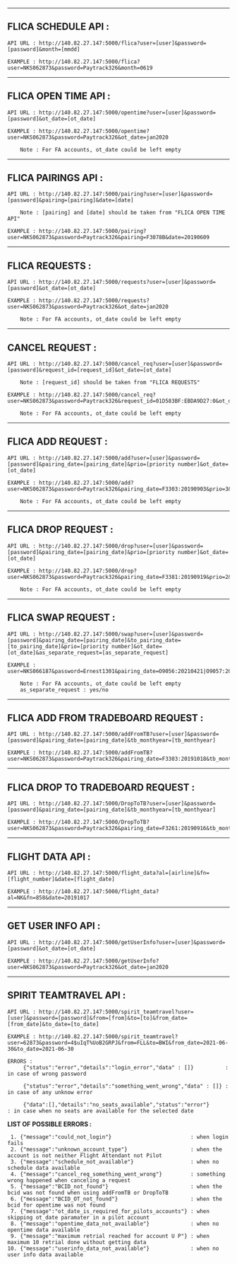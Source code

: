 --------------------
FLICA SCHEDULE API :
--------------------

	API URL : http://140.82.27.147:5000/flica?user=[user]&password=[password]&month=[mmdd]

	EXAMPLE : http://140.82.27.147:5000/flica?user=NKS062873&password=Paytrack326&month=0619
--------------------
FLICA OPEN TIME API :
--------------------

	API URL : http://140.82.27.147:5000/opentime?user=[user]&password=[password]&ot_date=[ot_date]

	EXAMPLE : http://140.82.27.147:5000/opentime?user=NKS062873&password=Paytrack326&ot_date=jan2020

		Note : For FA accounts, ot_date could be left empty
--------------------
FLICA PAIRINGS API :
--------------------

	API URL : http://140.82.27.147:5000/pairing?user=[user]&password=[password]&pairing=[pairing]&date=[date]

		Note : [pairing] and [date] should be taken from "FLICA OPEN TIME API"
	
	EXAMPLE : http://140.82.27.147:5000/pairing?user=NKS062873&password=Paytrack326&pairing=F3078B&date=20190609

--------------------
FLICA REQUESTS     :
--------------------

	API URL : http://140.82.27.147:5000/requests?user=[user]&password=[password]&ot_date=[ot_date]

	EXAMPLE : http://140.82.27.147:5000/requests?user=NKS062873&password=Paytrack326&ot_date=jan2020

		Note : For FA accounts, ot_date could be left empty

--------------------
CANCEL REQUEST     :
--------------------

	API URL : http://140.82.27.147:5000/cancel_req?user=[user]&password=[password]&request_id=[request_id]&ot_date=[ot_date]

		Note : [request_id] should be taken from "FLICA REQUESTS"

	EXAMPLE : http://140.82.27.147:5000/cancel_req?user=NKS062873&password=Paytrack326&request_id=01D583BF:EBDA9D27:0&ot_date=jan2020

		Note : For FA accounts, ot_date could be left empty

--------------------
FLICA ADD REQUEST  :
--------------------

	API URL : http://140.82.27.147:5000/add?user=[user]&password=[password]&pairing_date=[pairing_date]&prio=[priority number]&ot_date=[ot_date]

	EXAMPLE : http://140.82.27.147:5000/add?user=NKS062873&password=Paytrack326&pairing_date=F3303:20190903&prio=3&ot_date=dec2019

		Note : For FA accounts, ot_date could be left empty

--------------------
FLICA DROP REQUEST :
--------------------

	API URL : http://140.82.27.147:5000/drop?user=[user]&password=[password]&pairing_date=[pairing_date]&prio=[priority number]&ot_date=[ot_date]

	EXAMPLE : http://140.82.27.147:5000/drop?user=NKS062873&password=Paytrack326&pairing_date=F3381:20190919&prio=2&ot_date=dec2019

		Note : For FA accounts, ot_date could be left empty

--------------------
FLICA SWAP REQUEST :
--------------------

	API URL : http://140.82.27.147:5000/swap?user=[user]&password=[password]&pairing_date=[pairing_date]&to_pairing_date=[to_pairing_date]&prio=[priority number]&ot_date=[ot_date]&as_separate_request=[as_separate_request]

	EXAMPLE : user=NKS066187&password=Ernest1301&pairing_date=O9056:20210421|O9057:20210422&to_pairing_date=O9058:20210411|O9131:20210411&prio=1&ot_date=apr2021&as_separate_request=yes

		Note : For FA accounts, ot_date could be left empty
		as_separate_request : yes/no

------------------------------------
FLICA ADD FROM TRADEBOARD REQUEST  :
------------------------------------

	API URL : http://140.82.27.147:5000/addFromTB?user=[user]&password=[password]&pairing_date=[pairing_date]&tb_monthyear=[tb_monthyear]

	EXAMPLE : http://140.82.27.147:5000/addFromTB?user=NKS062873&password=Paytrack326&pairing_date=F3303:20191018&tb_monthyear=oct2019

-----------------------------------
FLICA DROP TO TRADEBOARD REQUEST  :
-----------------------------------

	API URL : http://140.82.27.147:5000/DropToTB?user=[user]&password=[password]&pairing_date=[pairing_date]&tb_monthyear=[tb_monthyear]

	EXAMPLE : http://140.82.27.147:5000/DropToTB?user=NKS062873&password=Paytrack326&pairing_date=F3261:20190916&tb_monthyear=oct2019

------------------
FLIGHT DATA API  :
------------------

	API URL : http://140.82.27.147:5000/flight_data?al=[airline]&fn=[flight_number]&date=[flight_date]

	EXAMPLE : http://140.82.27.147:5000/flight_data?al=NK&fn=858&date=20191017

-------------------
GET USER INFO API :
-------------------

	API URL : http://140.82.27.147:5000/getUserInfo?user=[user]&password=[password]&ot_date=[ot_date]

	EXAMPLE : http://140.82.27.147:5000/getUserInfo?user=NKS062873&password=Paytrack326&ot_date=jan2020

-----------------------
SPIRIT TEAMTRAVEL API :
----------------------

	API URL : http://140.82.27.147:5000/spirit_teamtravel?user=[user]&password=[password]&from=[from]&to=[to]&from_date=[from_date]&to_date=[to_date]

	EXAMPLE : http://140.82.27.147:5000/spirit_teamtravel?user=62873&password=4$uIqT%UoB2GRPJ&from=FLL&to=BWI&from_date=2021-06-30&to_date=2021-06-30

	ERRORS :
		 {"status":"error","details":"login_error","data" : []}          : in case of wrong password

		 {"status":"error","details":"something_went_wrong","data" : []} : in case of any unknow error

		 {"data":[],"details":"no_seats_available","status":"error"}      : in case when no seats are available for the selected date


**LIST OF POSSIBLE ERRORS :**

	 1. {"message":"could_not_login"}                         : when login fails
	 2. {"message":"unknown_account_type"}                    : when the account is not neither Flight Attendant not Pilot
	 3. {"message":"schedule_not_available"}                  : when no schedule data available
	 4. {"message":"cancel_req_something_went_wrong"}         : something wrong happened when canceling a request
	 5. {"message":"BCID_not_found"}                          : when the bcid was not found when using addFromTB or DropToTB
	 6. {"message":"BCID_OT_not_found"}                       : when the bcid for opentime was not found
	 7. {"message":"ot_date_is_required_for_pilots_accounts"} : when skipping ot_date paramater in a pilot account
	 8. {"message":"opentime_data_not_available"}             : when no opentime data available 
	 9. {"message":"maximum retrial reached for account U P"} : when maximum 10 retrial done without getting data
	10. {"message":"userinfo_data_not_available"}             : when no user info data available 


